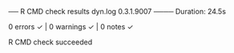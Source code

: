 ── R CMD check results dyn.log 0.3.1.9007 ────
Duration: 24.5s

0 errors ✓ | 0 warnings ✓ | 0 notes ✓

R CMD check succeeded
